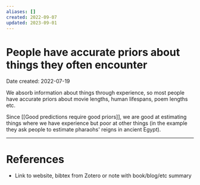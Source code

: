 ```yaml
---
aliases: []
created: 2022-09-07
updated: 2023-09-01
---
```


# People have accurate priors about things they often encounter
Date created: 2022-07-19

We absorb information about things through experience, so most people have accurate priors about movie lengths, human lifespans, poem lengths etc.

Since [[Good predictions require good priors]], we are good at estimating things where we have experience but poor at other things (in the example they ask people to estimate pharaohs' reigns in ancient Egypt).

---
# References
* Link to website, bibtex from Zotero or note with book/blog/etc summary